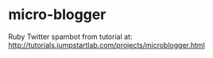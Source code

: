 # micro-blogger
Ruby Twitter spambot from tutorial at: http://tutorials.jumpstartlab.com/projects/microblogger.html
